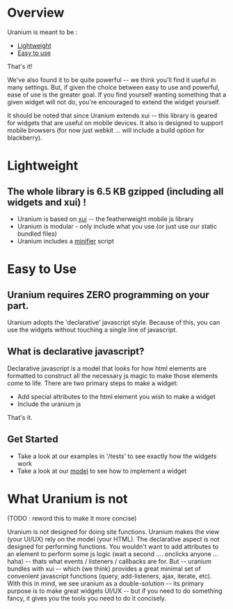 # Overview #

Uranium is meant to be :

-  [Lightweight](#Lightweight)
-  [Easy to use](#Easy-to-use)

That's it!

We've also found it to be quite powerful -- we think you'll find it useful in many settings. But, if given the choice between easy to use and powerful, ease of use is the greater goal. If you find yourself wanting something that a given widget will not do, you're encouraged to extend the widget yourself.

It should be noted that since Uranium extends xui -- this library is geared for widgets that are useful on mobile devices. It also is designed to support mobile browsers (for now just webkit ... will include a build option for blackberry).

<span id='Lightweight'></span>

# Lightweight #

## The whole library is 6.5 KB gzipped (including all widgets and xui) ! ##

-  Uranium is based on [xui](http://xuijs.com/) -- the featherweight mobile js library
-  Uranium is modular - only include what you use (or just use our static bundled files)
-  Uranium includes a [minifier](doc/minify.md) script

<span id='Easy-to-use'></span>

# Easy to Use #

## Uranium requires ZERO programming on your part. ##

Uranium adopts the 'declarative' javascript style. Because of this, you can use the widgets without touching a single line of javascript.

## What is declarative javascript? ##
   
Declarative javascript is a model that looks for how html elements are formatted to construct all the necessary js magic to make those elements come to life. There are two primary steps to make a widget:

-  Add special attributes to the html element you wish to make a widget
-  Include the uranium js

That's it.

## Get Started ##

-  Take a look at our examples in '/tests' to see exactly how the widgets work
-  Take a look at our [model](doc/model.md) to see how to implement a widget

# What Uranium is not #
  
  (TODO : reword this to make it more concise)

  Uranium is not designed for doing site functions. Uranium makes the view (your UI/UX) rely on the model (your HTML). The declarative aspect is not designed for performing functions. You wouldn't want to add attributes to an element to perform some js logic (wait a second .... onclicks anyone ... haha) -- thats what events / listeners / callbacks are for. But -- uranium bundles with xui -- which (we think) provides a great minimal set of convenient javascript functions (query, add-listeners, ajax, iterate, etc). With this in mind, we see uranium as a double-solution -- its primary purpose is to make great widgets UI/UX -- but if you need to do something fancy, it gives you the tools you need to do it concisely.